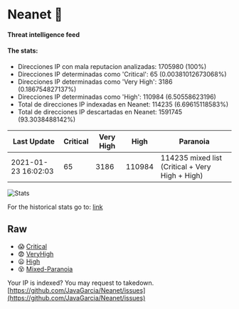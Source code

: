 # Neanet :hocho:
#### Threat intelligence feed
#### The stats:

- Direcciones IP con mala reputacion analizadas: 1705980 (100%)
- Direcciones IP determinadas como 'Critical':  65 (0.00381012673068%)
- Direcciones IP determinadas como 'Very High':  3186 (0.186754827137%)
- Direcciones IP determinadas como 'High':  110984 (6.50558623196)
- Total de direcciones IP indexadas en Neanet:  114235 (6.69615118583%)
- Total de direcciones IP descartadas en Neanet:  1591745 (93.3038488142%)

| Last Update | Critical | Very High | High | Paranoia |
| --- | --- | --- | --- | --- |
| 2021-01-23 16:02:03 | 65 | 3186 | 110984 | 114235 mixed list (Critical + Very High + High)|

![Stats](https://docs.google.com/spreadsheets/d/e/2PACX-1vSnaNMIXVabIpDJjufMlzH7poXnshF3mgd8Is1g9ytUEzVsP5my4Trn8f-xkoLLQ38xpL3HtmUexLo6/pubchart?oid=501124687&format=image)

For the historical stats go to: [link](/stats.csv)
## Raw
- :scream: [Critical](https://raw.githubusercontent.com/JavaGarcia/Neanet/master/blacklists/neanet_critical.txt)
- :fearful: [VeryHigh](https://raw.githubusercontent.com/JavaGarcia/Neanet/master/blacklists/neanet_veryHigh.txtt)
- :frowning: [High](https://raw.githubusercontent.com/JavaGarcia/Neanet/master/blacklists/neanet_high.txt)
- :dizzy_face: [Mixed-Paranoia](https://raw.githubusercontent.com/JavaGarcia/Neanet/master/blacklists/neanet_all.txt)


Your IP is indexed? You may request to takedown. [https://github.com/JavaGarcia/Neanet/issues](https://github.com/JavaGarcia/Neanet/issues)





























































































































































































































































































































































































































































































































































































































































































































































































































































































































































































































































































































































































































































































































































































































































































































































































































































































































































































































































































































































































































































































































































































































































































































































































































































































































































































































































































































































































































































































































































































































































































































































































































































































































































































































































































































































































































































































































































































































































